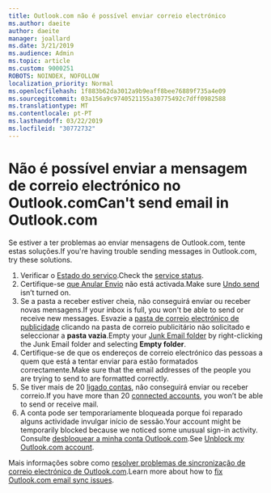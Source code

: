```yaml
---
title: Outlook.com não é possível enviar correio electrónico
ms.author: daeite
author: daeite
manager: joallard
ms.date: 3/21/2019
ms.audience: Admin
ms.topic: article
ms.custom: 9000251
ROBOTS: NOINDEX, NOFOLLOW
localization_priority: Normal
ms.openlocfilehash: 1f883b62da3012a9b9eaff8bee76889f735a4e09
ms.sourcegitcommit: 03a156a9c9740521155a30775492c7dff0982588
ms.translationtype: MT
ms.contentlocale: pt-PT
ms.lasthandoff: 03/22/2019
ms.locfileid: "30772732"
---
```

# <a name="cant-send-email-in-outlookcom"></a><span data-ttu-id="3c45b-102">Não é possível enviar a mensagem de correio electrónico no Outlook.com</span><span class="sxs-lookup"><span data-stu-id="3c45b-102">Can't send email in Outlook.com</span></span>

<span data-ttu-id="3c45b-103">Se estiver a ter problemas ao enviar mensagens de Outlook.com, tente estas soluções.</span><span class="sxs-lookup"><span data-stu-id="3c45b-103">If you're having trouble sending messages in Outlook.com, try these solutions.</span></span>

1. <span data-ttu-id="3c45b-104">Verificar o [Estado do serviço](https://go.microsoft.com/fwlink/p/?linkid=837482).</span><span class="sxs-lookup"><span data-stu-id="3c45b-104">Check the [service status](https://go.microsoft.com/fwlink/p/?linkid=837482).</span></span>
1. <span data-ttu-id="3c45b-105">Certifique-se [que Anular Envio](https://outlook.live.com/mail/options/mail/messageContent/undoSend) não está activada.</span><span class="sxs-lookup"><span data-stu-id="3c45b-105">Make sure [Undo send](https://outlook.live.com/mail/options/mail/messageContent/undoSend) isn’t turned on.</span></span>
1. <span data-ttu-id="3c45b-106">Se a pasta a receber estiver cheia, não conseguirá enviar ou receber novas mensagens.</span><span class="sxs-lookup"><span data-stu-id="3c45b-106">If your inbox is full, you won't be able to send or receive new messages.</span></span> <span data-ttu-id="3c45b-107">Esvazie a [pasta de correio electrónico de publicidade](https://outlook.live.com/mail/junkemail) clicando na pasta de correio publicitário não solicitado e seleccionar a **pasta vazia**.</span><span class="sxs-lookup"><span data-stu-id="3c45b-107">Empty your [Junk Email folder](https://outlook.live.com/mail/junkemail) by right-clicking the Junk Email folder and selecting **Empty folder**.</span></span>
1. <span data-ttu-id="3c45b-108">Certifique-se de que os endereços de correio electrónico das pessoas a quem que está a tentar enviar para estão formatados correctamente.</span><span class="sxs-lookup"><span data-stu-id="3c45b-108">Make sure that the email addresses of the people you are trying to send to are formatted correctly.</span></span>
1. <span data-ttu-id="3c45b-109">Se tiver mais de 20 [ligado contas](https://outlook.live.com/mail/options/mail/accounts/connected), não conseguirá enviar ou receber correio.</span><span class="sxs-lookup"><span data-stu-id="3c45b-109">If you have more than 20 [connected accounts](https://outlook.live.com/mail/options/mail/accounts/connected), you won’t be able to send or receive mail.</span></span>
1. <span data-ttu-id="3c45b-110">A conta pode ser temporariamente bloqueada porque foi reparado alguns actividade invulgar início de sessão.</span><span class="sxs-lookup"><span data-stu-id="3c45b-110">Your account might be temporarily blocked because we noticed some unusual sign-in activity.</span></span> <span data-ttu-id="3c45b-111">Consulte [desbloquear a minha conta Outlook.com](https://support.office.com/article/f4ad2701-d166-4d8b-8a6a-9af2a1f8a4c4).</span><span class="sxs-lookup"><span data-stu-id="3c45b-111">See [Unblock my Outlook.com account](https://support.office.com/article/f4ad2701-d166-4d8b-8a6a-9af2a1f8a4c4).</span></span>

<span data-ttu-id="3c45b-112">Mais informações sobre como [resolver problemas de sincronização de correio electrónico de Outlook.com](https://support.office.com/article/d39e3341-8d79-4bf1-b3c7-ded602233642).</span><span class="sxs-lookup"><span data-stu-id="3c45b-112">Learn more about how to [fix Outlook.com email sync issues](https://support.office.com/article/d39e3341-8d79-4bf1-b3c7-ded602233642).</span></span>